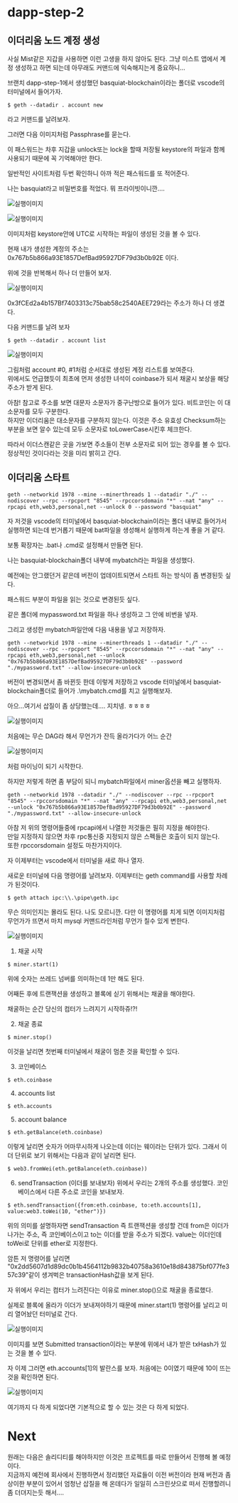 # dapp-step-2

## 이더리움 노드 계정 생성    
사실 Mist같은 지갑을 사용하면 이런 고생을 하지 않아도 된다. 그냥 미스트 앱에서 계정 생성하고 하면 되는데 아무래도 커맨드에 익숙해지는게 중요하니...     

브랜치 dapp-step-1에서 생성했던 basquiat-blockchain이라는 폴더로 vscode의 터미널에서 들어가자.    

```
$ geth --datadir . account new
```

라고 커맨드를 날려보자.     

그러면 다음 이미지처럼 Passphrase를 묻는다.    

이 패스워드는 차후 지갑을 unlock또는 lock을 할때 저장될 keystore의 파일과 함께 사용되기 때문에 꼭 기억해야만 한다.

일반적인 사이트처럼 두번 확인하니 아까 적은 패스워드를 또 적어준다.

나는 basquiat라고 비밀번호를 적었다. 뭐 프라이빗이니깐....     

![실행이미지](https://github.com/basquiat78/eth-dapp-nodejs/blob/dapp-step-2/capture/shot1.PNG)   


![실행이미지](https://github.com/basquiat78/eth-dapp-nodejs/blob/dapp-step-2/capture/shot2.PNG)   

이미지처럼 keystore안에 UTC로 시작하는 파일이 생성된 것을 볼 수 있다.

현재 내가 생성한 계정의 주소는 0x767b5b866a93E1857DefBad95927DF79d3b0b92E 이다.    

위에 것을 반복해서 하나 더 만들어 보자.    


![실행이미지](https://github.com/basquiat78/eth-dapp-nodejs/blob/dapp-step-2/capture/shot3.PNG)   


0x3fCEd2a4b157Bf7403313c75bab58c2540AEE729라는 주소가 하나 더 생겼다.    

다음 커맨드를 날려 보자    
```
$ geth --datadir . account list
```

![실행이미지](https://github.com/basquiat78/eth-dapp-nodejs/blob/dapp-step-2/capture/shot4.PNG)    

그림처럼 account #0, #1처럼 순서대로 생성된 계정 리스트를 보여준다.    
위에서도 언급했듯이 최초에 먼저 생성한 녀석이 coinbase가 되서 채굴시 보상을 해당 주소가 받게 된다.    

아참! 참고로 주소를 보면 대문자 소문자가 중구난방으로 들어가 있다. 비트코인는 이 대소문자를 모두 구분한다.     
하지만 이더리움은 대소문자를 구분하지 않는다. 이것은 주소 유효성 Checksum하는 부분을 보면 알수 있는데 모두 소문자로 toLowerCase시킨후 체크한다.    

따라서 이더스캔같은 곳을 가보면 주소들이 전부 소문자로 되어 있는 경우를 볼 수 있다.    
정상적인 것이다라는 것을 미리 밝히고 간다.     

## 이더리움 스타트     

```
geth --networkid 1978 --mine --minerthreads 1 --datadir "./" --nodiscover --rpc --rpcport "8545" --rpccorsdomain "*" --nat "any" --rpcapi eth,web3,personal,net --unlock 0 --password "basquiat"
```

자 저것을 vscode의 터미널에서 basquiat-blockchain이라는 폴더 내부로 들어가서 실행하면 되는데 번거롭기 때문에 bat파일을 생성해서 실행하게 하는게 좋을 거 같다.    

보통 확장자는 .bat나 .cmd로 설정해서 만들면 된다.    

나는 basquiat-blockchain폴더 내부에 mybatch라는 파일을 생성했다.    

예전에는 안그랬던거 같은데 버전이 업데이트되면서 스타트 하는 방식이 좀 변경된듯 싶다.

패스워드 부분이 파일을 읽는 것으로 변경된듯 싶다.    

같은 폴더에 mypassword.txt 파일을 하나 생성하고 그 안에 비번을 넣자.     

그리고 생성한 mybatch파일안에 다음 내용을 넣고 저장하자.

```
geth --networkid 1978 --mine --minerthreads 1 --datadir "./" --nodiscover --rpc --rpcport "8545" --rpccorsdomain "*" --nat "any" --rpcapi eth,web3,personal,net --unlock "0x767b5b866a93E1857DefBad95927DF79d3b0b92E" --password "./mypassword.txt" --allow-insecure-unlock

```


버전이 변경되면서 좀 바뀐듯 한데 이렇게 저장하고 vscode 터미널에서 basquiat-blockchain폴더로 들어가 .\mybatch.cmd를 치고 실행해보자.    


아으...여기서 삽질이 좀 상당했는데....   지치넹. ㅎㅎㅎㅎ


![실행이미지](https://github.com/basquiat78/eth-dapp-nodejs/blob/dapp-step-2/capture/shot5.PNG)    

처음에는 무슨 DAG라 해서 무언가가 잔득 올라가다가 어느 순간

![실행이미지](https://github.com/basquiat78/eth-dapp-nodejs/blob/dapp-step-2/capture/shot6.PNG)    

처럼 마이닝이 되기 시작한다.

하지만 저렇게 하면 좀 부담이 되니 mybatch파일에서 miner옵션을 빼고 실행하자.    

```
geth --networkid 1978 --datadir "./" --nodiscover --rpc --rpcport "8545" --rpccorsdomain "*" --nat "any" --rpcapi eth,web3,personal,net --unlock "0x767b5b866a93E1857DefBad95927DF79d3b0b92E" --password "./mypassword.txt" --allow-insecure-unlock

```

아참 저 위의 명령어들중에 rpcapi에서 나열한 저것들은 필히 지정을 해야한다.    
만일 지정하지 않으면 차후 rpc통신중 지정되지 않은 스펙들은 호출이 되지 않는다.    
또한 rpccorsdomain 설정도 마찬가지이다.     


자 이제부터는 vscode에서 터미널을 새로 하나 열자. 

새로운 터미널에 다음 명령어를 날려보자. 이제부터는 geth command를 사용할 차례가 된것이다.    

```
$ geth attach ipc:\\.\pipe\geth.ipc
```

무슨 의미인지는 몰라도 된다. 나도 모르니깐. 다만 이 명령어를 치게 되면 이미지처럼 무언가가 뜨면서 마치 mysql 커맨드라인처럼 무언가 칠수 있게 변한다.    

![실행이미지](https://github.com/basquiat78/eth-dapp-nodejs/blob/dapp-step-2/capture/shot7.PNG)    

1. 채굴 시작
```
$ miner.start(1)
```
위에 숫자는 쓰레드 넘버를 의미하는데 1만 해도 된다.    

어째든 후에 트랜잭션을 생성하고 블록에 싣기 위해서는 채굴을 해야한다.     

채굴하는 순간 당신의 컴터가 느려지기 시작하쥬!?!


2. 채굴 종료
```
$ miner.stop()
```

이것을 날리면 첫번째 터미널에서 채굴이 멈춘 것을 확인할 수 있다.  

3. 코인베이스

```
$ eth.coinbase
```
4. accounts list
```
$ eth.accounts
```

5. account balance
```
$ eth.getBalance(eth.coinbase)
```
이렇게 날리면 숫자가 어마무시하게 나오는데 이더는 웨이라는 단위가 있다. 그래서 이더 단위로 보기 위해서는 다음과 같이 날리면 된다.    

```
$ web3.fromWei(eth.getBalance(eth.coinbase))
```

6. sendTransaction (이더를 보내보자)
위에서 우리는 2개의 주소를 생성했다. 코인베이스에서 다른 주소로 코인을 보내보자.

```
$ eth.sendTransaction({from:eth.coinbase, to:eth.accounts[1], value:web3.toWei(10, "ether")})
```
위의 의미를 설명하자면 sendTransaction 즉 트랜잭션을 생성할 건데 from은 이더가 나가는 주소, 즉 코인베이스이고 to는 이더를 받을 주소가 되겠다. value는 이더인데 toWei로 단위를 ether로 지정한다.    

암튼 저 명령어를 날리면 "0x2dd5607d1d89dc0b1b4564112b9832b40758a3610e18d843875bf077fe357c39"같이 생겨벅은 transactionHash값을 보게 된다.    


자 위에서 우리는 컴터가 느려진다는 이유로 miner.stop()으로 채굴을 종료했다.    

실제로 블록에 올라가 이더가 보내져야하기 때문에 miner.start(1) 명령어를 날리고 미리 열어놨던 터미널로 간다.    

![실행이미지](https://github.com/basquiat78/eth-dapp-nodejs/blob/dapp-step-2/capture/shot8.PNG)    

이미지를 보면 Submitted transaction이라는 부분에 위에서 내가 받은 txHash가 있는 것을 볼 수 있다.    

자 이제 그러면 eth.accounts[1]의 발란스를 보자. 처음에는 0이였기 때문에 10이 뜨는 것을 확인하면 된다.


![실행이미지](https://github.com/basquiat78/eth-dapp-nodejs/blob/dapp-step-2/capture/shot9.PNG)    


여기까지 다 하게 되었다면 기본적으로 할 수 있는 것은 다 하게 되었다.     

# Next    

원래는 다음은 솔리디티를 해야하지만 이것은 프로젝트를 따로 만들어서 진행해 볼 예정이다.    
지금까지 예전에 회사에서 진행하면서 정리했던 자료들이 이전 버전이라 현재 버전과 좀 상이한 부분이 있어서 엄청난 삽질을 해 온데다가 일일히 스크린샷으로 떠서 진행할려니 좀 더뎌지는듯 해서....     

